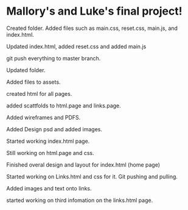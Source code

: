 # Mallory's and Luke's final project!

Created folder. Added files such as main.css, reset.css, main.js, and index.html.

Updated index.html, added reset.css and added main.js

git push everything to master branch.

Updated folder.

Added files to assets.

created html for all pages.

added scattfolds to html.page and links.page.

Added wireframes and PDFS.

Added Design psd and added images.

Started working index.html page.

Still working on html.page and css.

Finished overal design and layout for index.html (home page)

Started working on Links.html and css for it. Git pushing and pulling.

Added images and text onto links.

started working on third infomation on the links.html page.
